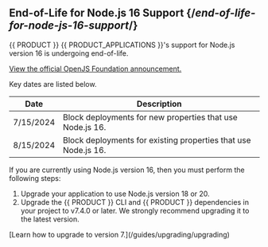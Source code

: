 ## End-of-Life for Node.js 16 Support {/*end-of-life-for-node-js-16-support*/}

{{ PRODUCT }} {{ PRODUCT_APPLICATIONS }}'s support for Node.js version 16 is undergoing end-of-life. 

[View the official OpenJS Foundation announcement.](https://nodejs.org/en/blog/announcements/nodejs16-eol)

Key dates are listed below.

| Date      | Description                                                    |
| --------- | -------------------------------------------------------------- |
| 7/15/2024 | Block deployments for new properties that use Node.js 16.      |
| 8/15/2024 | Block deployments for existing properties that use Node.js 16. |

If you are currently using Node.js version 16, then you must perform the following steps:
1.  Upgrade your application to use Node.js version 18 or 20. 
2.  Upgrade the {{ PRODUCT }} CLI and {{ PRODUCT }} dependencies in your project to v7.4.0 or later. We strongly recommend upgrading it to the latest version.

<Condition version="<=6">
  [Learn how to upgrade to version 7.](/guides/upgrading/upgrading)
</Condition>